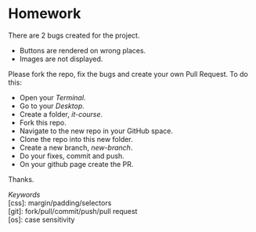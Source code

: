 # Homework #

There are 2 bugs created for the project.
 - Buttons are rendered on wrong places.
 - Images are not displayed.
  
Please fork the repo, fix the bugs and create your own Pull Request. To do this:
- Open your _Terminal_.
- Go to your _Desktop_.
- Create a folder, _it-course_.
- Fork this repo.
- Navigate to the new repo in your GitHub space.
- Clone the repo into this new folder.
- Create a new branch, _new-branch_.
- Do your fixes, commit and push.
- On your github page create the PR.
  
  
Thanks.  
  
  
_Keywords_  
[css]: margin/padding/selectors  
[git]: fork/pull/commit/push/pull request  
[os]: case sensitivity  
